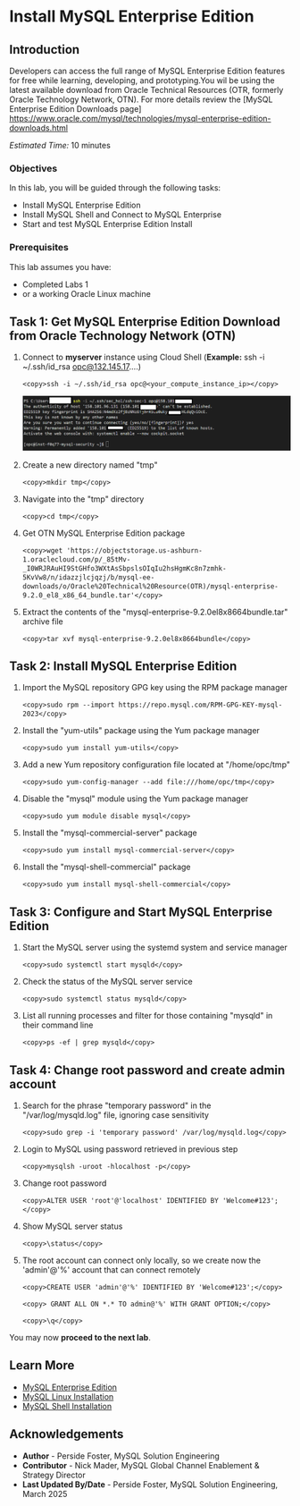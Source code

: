 # Install MySQL Enterprise Edition

## Introduction

Developers can access the full range of MySQL Enterprise Edition features for free while learning, developing, and prototyping.You wil be using the latest available download  from Oracle Technical Resources (OTR, formerly Oracle Technology Network, OTN). For more details review the   [MySQL Enterprise Edition Downloads page] <https://www.oracle.com/mysql/technologies/mysql-enterprise-edition-downloads.html>

_Estimated Time:_ 10 minutes

### Objectives

In this lab, you will be guided through the following tasks:

- Install MySQL Enterprise Edition
- Install MySQL Shell and Connect to MySQL Enterprise 
- Start and test MySQL Enterprise Edition Install


### Prerequisites

This lab assumes you have:

- Completed Labs 1 
- or a working Oracle Linux machine

## Task 1: Get MySQL Enterprise Edition Download from Oracle Technology Network (OTN)

1. Connect to **myserver** instance using Cloud Shell (**Example:** ssh -i  ~/.ssh/id_rsa opc@132.145.17….)

    ```
    <copy>ssh -i ~/.ssh/id_rsa opc@<your_compute_instance_ip></copy>
    ```

    ![CONNECT](./images/ssh-login-2.png " ")

1. Create a new directory named "tmp"
    ```
    <copy>mkdir tmp</copy>
    ```
2. Navigate into the "tmp" directory
    ```
    <copy>cd tmp</copy>
    ```
3. Get  OTN MySQL Enterprise Edition package
    ```
    <copy>wget 'https://objectstorage.us-ashburn-1.oraclecloud.com/p/_85tMv-_I0WRJRAuHI9StGHfo3WXtAsSbpslsOIqIu2hsHgmKc8n7zmhk-5KvVw8/n/idazzjlcjqzj/b/mysql-ee-downloads/o/Oracle%20Technical%20Resource(OTR)/mysql-enterprise-9.2.0_el8_x86_64_bundle.tar'</copy>
    ```
4. Extract the contents of the "mysql-enterprise-9.2.0el8x8664bundle.tar" archive file
    ```
    <copy>tar xvf mysql-enterprise-9.2.0el8x8664bundle</copy>
    ```

## Task 2: Install MySQL Enterprise Edition

1. Import the MySQL repository GPG key using the RPM package manager
    ```
    <copy>sudo rpm --import https://repo.mysql.com/RPM-GPG-KEY-mysql-2023</copy>
    ```
2. Install the "yum-utils" package using the Yum package manager
    ```
    <copy>sudo yum install yum-utils</copy>
    ```
3. Add a new Yum repository configuration file located at "/home/opc/tmp"
    ```
    <copy>sudo yum-config-manager --add file:///home/opc/tmp</copy>
    ``` 
4. Disable the "mysql" module using the Yum package manager
    ```
    <copy>sudo yum module disable mysql</copy>
    ```
5. Install the "mysql-commercial-server" package
    ```
    <copy>sudo yum install mysql-commercial-server</copy>
    ```
6. Install the "mysql-shell-commercial" package
    ```
    <copy>sudo yum install mysql-shell-commercial</copy>
    ``` 

## Task 3: Configure and Start MySQL Enterprise Edition

1. Start the MySQL server using the systemd system and service manager
    ```
    <copy>sudo systemctl start mysqld</copy>
    ```
2. Check the status of the MySQL server service
    ```
    <copy>sudo systemctl status mysqld</copy>
    ```  
3. List all running processes and filter for those containing "mysqld" in their command line
    ```
    <copy>ps -ef | grep mysqld</copy>

    ``` 

## Task 4: Change root password and create admin account

1. Search for the phrase "temporary password" in the "/var/log/mysqld.log" file, ignoring case sensitivity
    ```
    <copy>sudo grep -i 'temporary password' /var/log/mysqld.log</copy>
    ```
    
2. Login to MySQL using password retrieved in previous step
    ```
    <copy>mysqlsh -uroot -hlocalhost -p</copy>
    ``` 
3. Change root password
    ```
    <copy>ALTER USER 'root'@'localhost' IDENTIFIED BY 'Welcome#123';</copy>
    ```   
4. Show MySQL server  status
    ```
    <copy>\status</copy>
    ```
5. The root account can connect only locally, so we create now the 'admin'@'%' account that can connect remotely
    ```
    <copy>CREATE USER 'admin'@'%' IDENTIFIED BY 'Welcome#123';</copy>
    ```

    ```
    <copy> GRANT ALL ON *.* TO admin@'%' WITH GRANT OPTION;</copy>
    ```

    ```
    <copy>\q</copy>
    ```


You may now **proceed to the next lab**.

## Learn More

- [MySQL Enterprise Edition](https://www.oracle.com/mysql/enterprise/)
- [MySQL Linux Installation](https://dev.mysql.com/doc/en/binary-installation.html)
- [MySQL Shell Installation](https://dev.mysql.com/doc/mysql-shell/en/mysql-shell-install.html)

## Acknowledgements

- **Author** - Perside Foster, MySQL Solution Engineering
- **Contributor** - Nick Mader, MySQL Global Channel Enablement & Strategy Director
- **Last Updated By/Date** - Perside Foster, MySQL Solution Engineering, March  2025
